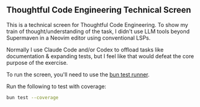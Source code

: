 ## Thoughtful Code Engineering Technical Screen

This is a technical screen for Thoughtful Code Engineering. To show my train of thought/understanding of the task, I didn't use LLM tools beyond Supermaven in a Neovim editor using conventional LSPs.

Normally I use Claude Code and/or Codex to offload tasks like documentation & expanding tests, but I feel like that would defeat the core purpose of the exercise.

To run the screen, you'll need to use the [bun test runner](https://bun.com/docs/cli/test).

Run the following to test with coverage:
```bash
bun test --coverage
```
